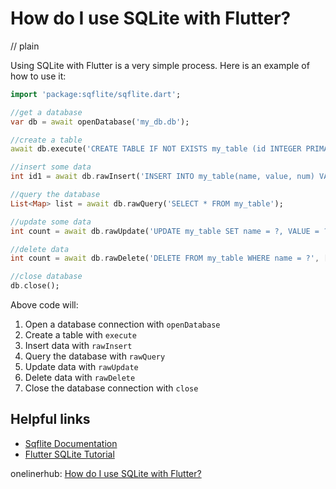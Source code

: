 # How do I use SQLite with Flutter?
// plain

Using SQLite with Flutter is a very simple process. Here is an example of how to use it:

```dart
import 'package:sqflite/sqflite.dart';

//get a database
var db = await openDatabase('my_db.db');

//create a table
await db.execute('CREATE TABLE IF NOT EXISTS my_table (id INTEGER PRIMARY KEY, name TEXT, value INTEGER, num REAL)');

//insert some data
int id1 = await db.rawInsert('INSERT INTO my_table(name, value, num) VALUES("some name", 1234, 456.789)');

//query the database
List<Map> list = await db.rawQuery('SELECT * FROM my_table');

//update some data
int count = await db.rawUpdate('UPDATE my_table SET name = ?, VALUE = ? WHERE name = ?', ['new name', '9876', 'some name']);

//delete data
int count = await db.rawDelete('DELETE FROM my_table WHERE name = ?', ['some name']);

//close database
db.close();
```

Above code will:
1. Open a database connection with `openDatabase`
2. Create a table with `execute`
3. Insert data with `rawInsert`
4. Query the database with `rawQuery`
5. Update data with `rawUpdate`
6. Delete data with `rawDelete`
7. Close the database connection with `close`

## Helpful links
- [Sqflite Documentation](https://pub.dev/documentation/sqflite/latest/)
- [Flutter SQLite Tutorial](https://flutter.dev/docs/cookbook/persistence/sqlite)

onelinerhub: [How do I use SQLite with Flutter?](https://onelinerhub.com/sqlite/how-do-i-use-sqlite-with-flutter)